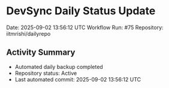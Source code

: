 # DevSync Daily Status Update
Date: 2025-09-02 13:56:12 UTC
Workflow Run: #75
Repository: iitmrishi/dailyrepo

## Activity Summary
- Automated daily backup completed
- Repository status: Active
- Last automated commit: 2025-09-02 13:56:12 UTC
